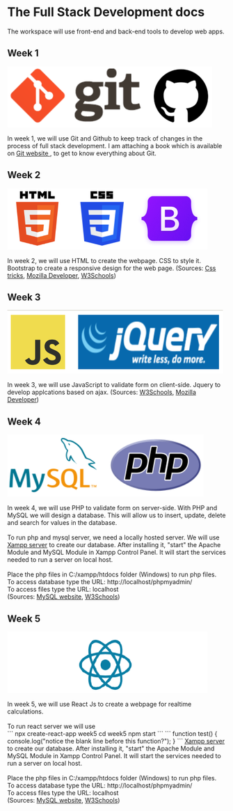 # The Full Stack Development docs

The workspace will use front-end and back-end tools to develop web apps.

<h2>Week 1</h2>
<p float="left">
<img src="week1\week1.png" alt="git"></img>
</p>
In week 1, we will use Git and Github to keep track of changes in the 
process of full stack development. I am attaching a book which is 
available on <a href="https://git-scm.com/">Git website </a>, to get to 
know everything about Git.

<h2>Week 2</h2>
<p float="left">
<img src="week2\week2.png" alt="HTML"></img>
</p>
In week 2, we will use HTML to create the webpage. CSS to style it. 
Bootstrap to create a responsive design for the web page. (Sources: 
<a href="https://css-tricks.com/">Css tricks</a>, 
<a href="https://developer.mozilla.org/en-US/docs/Web/CSS">Mozilla Developer</a>, 
<a href="https://www.w3schools.com/bootstrap5/index.php">W3Schools</a>)

<h2>Week 3</h3>
<p float="left">
<img src="week3\img\week3.png" alt="JavaScript"></img> 
</p>
In week 3, we will use JavaScript to validate form on client-side. Jquery 
to develop applcations based on ajax. 
(Sources: <a href="https://www.w3schools.com/jquery/default.asp">W3Schools</a>, 
<a href="https://developer.mozilla.org/en-US/docs/Web/JavaScript">Mozilla Developer</a>) 

<h2>Week 4</h2>
<p float="left">
<img src="week4\week4.png" alt="phpform"></img> 
</p>
In week 4, we will use PHP to validate form on server-side. With PHP and 
MySQL we will design a database. This will allow us to insert, update, 
delete and search for values in the database. 
<br><br>
To run php and mysql server, we need a locally hosted server. We will use
<a href="https://www.apachefriends.org/download.html">Xampp server</a>
to create our database. After installing it, "start" the Apache Module and 
MySQL Module in Xampp Control Panel. It will start the services needed 
to run a server on local host.
<br><br>
Place the php files in C:/xampp/htdocs folder (Windows) to run php files.
<br>To access database type the URL: http://localhost/phpmyadmin/<br>
To access files type the URL: localhost
<br>
(Sources: 
<a href="https://dev.mysql.com/doc/refman/8.0/en/tutorial.html">MySQL website</a>, 
<a href="https://www.w3schools.com/php/">W3Schools</a>)

<h2>Week 5</h2>
<p float="left">
<img src="week5\week5.png" alt="phpform"></img> 
</p>
In week 5, we will use React Js to create a webpage for realtime calculations.
<br><br>
To run react server we will use <br>
```
npx create-react-app week5
cd week5 
npm start
```
```
function test() {
  console.log("notice the blank line before this function?");
}
```
<a href="https://create-react-app.dev/docs/getting-started/">Xampp server</a>
to create our database. After installing it, "start" the Apache Module and 
MySQL Module in Xampp Control Panel. It will start the services needed 
to run a server on local host.
<br><br>
Place the php files in C:/xampp/htdocs folder (Windows) to run php files.
<br>To access database type the URL: http://localhost/phpmyadmin/<br>
To access files type the URL: localhost
<br>
(Sources: 
<a href="https://dev.mysql.com/doc/refman/8.0/en/tutorial.html">MySQL website</a>, 
<a href="https://www.w3schools.com/php/">W3Schools</a>)
